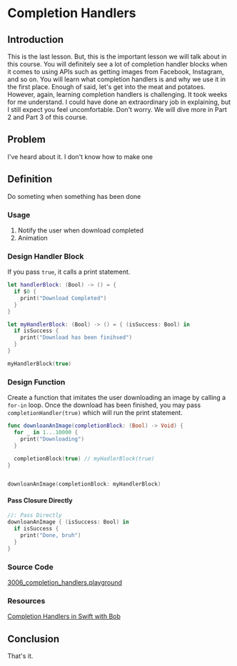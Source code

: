 # Completion Handlers

## Introduction
This is the last lesson. But, this is the important lesson we will talk about in this course. You will definitely see a lot of completion handler blocks when it comes to using APIs such as getting images from Facebook, Instagram, and so on. You will learn what completion handlers is and why we use it in the first place. Enough of said, let's get into the meat and potatoes. However, again, learning completion handlers is challenging. It took weeks for me understand. I could have done an extraordinary job in explaining, but I still expect you feel uncomfortable. Don't worry. We will dive more in Part 2 and Part 3 of this course.

## Problem
I've heard about it. I don't know how to make one

## Definition
Do someting when something has been done

### Usage
  1. Notify the user when download completed
  2. Animation

### Design Handler Block
If you pass `true`, it calls a print statement.
```swift
let handlerBlock: (Bool) -> () = {
  if $0 {
    print("Download Completed")
  }
}

let myHandlerBlock: (Bool) -> () = { (isSuccess: Bool) in
  if isSuccess {
    print("Download has been finihsed")
  }
}

myHandlerBlock(true)
```

### Design Function
Create a function that imitates the user downloading an image by calling a `for-in` loop. Once the download has been finished, you may pass `completionHandler(true)` which will run the print statement.

```swift
func downloanAnImage(completionBlock: (Bool) -> Void) {
  for _ in 1...10000 {
    print("Downloading")
  }

  completionBlock(true) // myHadlerBlock(true)
}


downloanAnImage(completionBlock: myHandlerBlock)
```

#### Pass Closure Directly
```swift
//: Pass Directly
downloanAnImage { (isSuccess: Bool) in
  if isSuccess {
    print("Done, bruh")
  }
}
```

### Source Code
[3006_completion_handlers.playground](https://www.dropbox.com/sh/t47kpcnzuhtgni9/AAA1Yvq52s6XVOFgMLRjOPRka?dl=0)

### Resources
[Completion Handlers in Swift with Bob]

[Completion Handlers in Swift with Bob]: https://blog.bobthedeveloper.io/completion-handlers-in-swift-with-bob-6a2a1a854dc4



## Conclusion
That's it.
